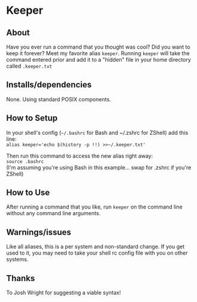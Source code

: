 # Keeper

## About
Have you ever run a command that you thought was cool? Did you want to keep it forever? Meet my favorite alias `keeper`.  Running `keeper` will take the command entered prior and add it to a "hidden" file in your home directory called `.keeper.txt`

## Installs/dependencies 
None. Using standard POSIX components.

## How to Setup
In your shell's config (`~/.bashrc` for Bash and ~/.zshrc for ZShell) add this line:  
`alias keeper='echo $(history -p !!) >>~/.keeper.txt'`  

Then run this command to access the new alias right away:  
`source .bashrc`  
(I'm assuming you're using Bash in this example... swap for .zshrc if you're ZShell)

## How to Use
After running a command that you like, run `keeper` on the command line without any command line arguments. 

## Warnings/issues
Like all aliases, this is a per system and non-standard change. If you get used to it, you may need to take your shell rc config file with you on other systems.

## Thanks
To Josh Wright for suggesting a viable syntax! 
